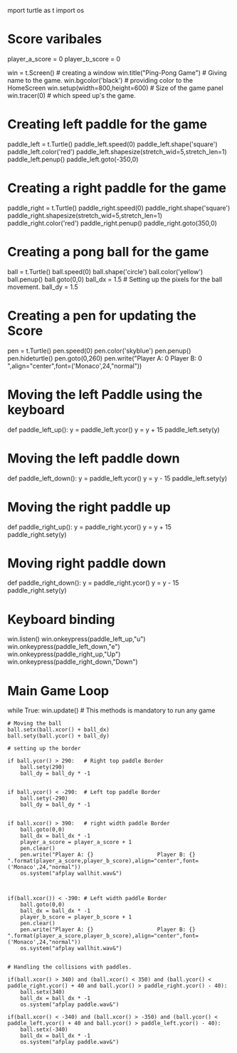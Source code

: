mport turtle as t
import os

# Score varibales

player_a_score = 0
player_b_score = 0

win = t.Screen()    # creating a window
win.title("Ping-Pong Game") # Giving name to the game.
win.bgcolor('black')    # providing color to the HomeScreen
win.setup(width=800,height=600) # Size of the game panel 
win.tracer(0)   # which speed up's the game.

# Creating left paddle for the game

paddle_left = t.Turtle()
paddle_left.speed(0)
paddle_left.shape('square')
paddle_left.color('red')
paddle_left.shapesize(stretch_wid=5,stretch_len=1)
paddle_left.penup()
paddle_left.goto(-350,0)

# Creating a right paddle for the game

paddle_right = t.Turtle()
paddle_right.speed(0)
paddle_right.shape('square')
paddle_right.shapesize(stretch_wid=5,stretch_len=1)
paddle_right.color('red')
paddle_right.penup()
paddle_right.goto(350,0)

# Creating a pong ball for the game

ball = t.Turtle()
ball.speed(0)
ball.shape('circle')
ball.color('yellow')
ball.penup()
ball.goto(0,0)
ball_dx = 1.5   # Setting up the pixels for the ball movement.
ball_dy = 1.5

# Creating a pen for updating the Score

pen = t.Turtle()
pen.speed(0)
pen.color('skyblue')
pen.penup()
pen.hideturtle()
pen.goto(0,260)
pen.write("Player A: 0                    Player B: 0 ",align="center",font=('Monaco',24,"normal"))


# Moving the left Paddle using the keyboard

def paddle_left_up():
    y = paddle_left.ycor()
    y = y + 15
    paddle_left.sety(y)

# Moving the left paddle down

def paddle_left_down():
    y = paddle_left.ycor()
    y = y - 15
    paddle_left.sety(y)

# Moving the right paddle up

def paddle_right_up():
    y = paddle_right.ycor()
    y = y + 15
    paddle_right.sety(y)

# Moving right paddle down

def paddle_right_down():
    y = paddle_right.ycor()
    y = y - 15
    paddle_right.sety(y)

# Keyboard binding

win.listen()
win.onkeypress(paddle_left_up,"u")
win.onkeypress(paddle_left_down,"e")
win.onkeypress(paddle_right_up,"Up")
win.onkeypress(paddle_right_down,"Down")




# Main Game Loop

while True:
    win.update() # This methods is mandatory to run any game

    # Moving the ball
    ball.setx(ball.xcor() + ball_dx)
    ball.sety(ball.ycor() + ball_dy)

    # setting up the border

    if ball.ycor() > 290:   # Right top paddle Border
        ball.sety(290)
        ball_dy = ball_dy * -1
        
    
    if ball.ycor() < -290:  # Left top paddle Border
        ball.sety(-290)
        ball_dy = ball_dy * -1
        

    if ball.xcor() > 390:   # right width paddle Border
        ball.goto(0,0)
        ball_dx = ball_dx * -1
        player_a_score = player_a_score + 1
        pen.clear()
        pen.write("Player A: {}                    Player B: {} ".format(player_a_score,player_b_score),align="center",font=('Monaco',24,"normal"))
        os.system("afplay wallhit.wav&")



    if(ball.xcor()) < -390: # Left width paddle Border
        ball.goto(0,0)
        ball_dx = ball_dx * -1
        player_b_score = player_b_score + 1
        pen.clear()
        pen.write("Player A: {}                    Player B: {} ".format(player_a_score,player_b_score),align="center",font=('Monaco',24,"normal"))
        os.system("afplay wallhit.wav&")


    # Handling the collisions with paddles.

    if(ball.xcor() > 340) and (ball.xcor() < 350) and (ball.ycor() < paddle_right.ycor() + 40 and ball.ycor() > paddle_right.ycor() - 40):
        ball.setx(340)
        ball_dx = ball_dx * -1
        os.system("afplay paddle.wav&")

    if(ball.xcor() < -340) and (ball.xcor() > -350) and (ball.ycor() < paddle_left.ycor() + 40 and ball.ycor() > paddle_left.ycor() - 40):
        ball.setx(-340)
        ball_dx = ball_dx * -1
        os.system("afplay paddle.wav&")
